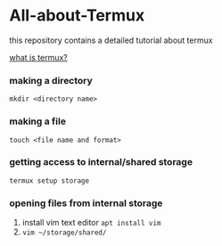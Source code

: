# All-about-Termux
this repository contains a detailed tutorial about termux

[what is termux?](https://en.m.wikipedia.org/wiki/Termux)

### making a directory
`mkdir <directory name>`

### making a file
`touch <file name and format>`

### getting access to internal/shared storage
`termux setup storage`

### opening files from internal storage
1. install vim text editor
`apt install vim`
2. `vim ~/storage/shared/`
